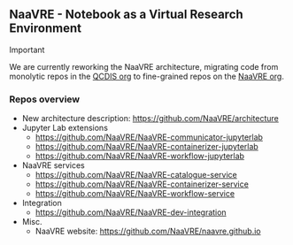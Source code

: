 ## NaaVRE - Notebook as a Virtual Research Environment

> [!IMPORTANT]
> We are currently reworking the NaaVRE architecture, migrating code from monolytic repos in the [QCDIS org](https://github.com/orgs/QCDIS/) to fine-grained repos on the [NaaVRE org](https://github.com/NaaVRE/).

### Repos overview

- New architecture description: https://github.com/NaaVRE/architecture
- Jupyter Lab extensions
  - https://github.com/NaaVRE/NaaVRE-communicator-jupyterlab
  - https://github.com/NaaVRE/NaaVRE-containerizer-jupyterlab
  - https://github.com/NaaVRE/NaaVRE-workflow-jupyterlab
- NaaVRE services
  - https://github.com/NaaVRE/NaaVRE-catalogue-service
  - https://github.com/NaaVRE/NaaVRE-containerizer-service
  - https://github.com/NaaVRE/NaaVRE-workflow-service
- Integration
  - https://github.com/NaaVRE/NaaVRE-dev-integration
- Misc.
  - NaaVRE website: https://github.com/NaaVRE/naavre.github.io
